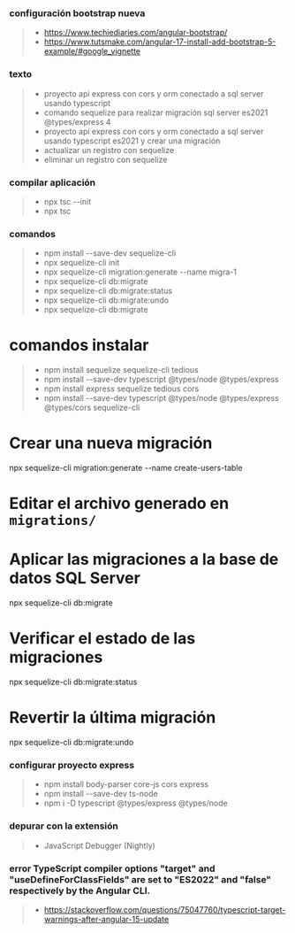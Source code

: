 
### configuración bootstrap nueva
>- https://www.techiediaries.com/angular-bootstrap/
>- https://www.tutsmake.com/angular-17-install-add-bootstrap-5-example/#google_vignette

### texto
>- proyecto api express con cors y orm conectado a sql server usando typescript
>- comando sequelize para realizar migración sql server es2021 @types/express 4
>- proyecto api express con cors y orm conectado a sql server usando typescript es2021 y crear una migración
>- actualizar un registro con sequelize
>- eliminar un registro con sequelize

### compilar aplicación
>- npx tsc --init
>- npx tsc

### comandos

>- npm install --save-dev sequelize-cli
>- npx sequelize-cli init
>- npx sequelize-cli migration:generate --name migra-1
>- npx sequelize-cli db:migrate
>- npx sequelize-cli db:migrate:status
>- npx sequelize-cli db:migrate:undo
>- npx sequelize-cli db:migrate

# comandos instalar
>- npm install sequelize sequelize-cli tedious
>- npm install --save-dev typescript @types/node @types/express
>- npm install express sequelize tedious cors
>- npm install --save-dev typescript @types/node @types/express @types/cors sequelize-cli


# Crear una nueva migración
npx sequelize-cli migration:generate --name create-users-table

# Editar el archivo generado en `migrations/`

# Aplicar las migraciones a la base de datos SQL Server
npx sequelize-cli db:migrate

# Verificar el estado de las migraciones
npx sequelize-cli db:migrate:status

# Revertir la última migración
npx sequelize-cli db:migrate:undo


### configurar proyecto express
>- npm install body-parser core-js cors express
>- npm install --save-dev ts-node
>- npm i -D typescript @types/express @types/node

### depurar con la extensión
>- JavaScript Debugger (Nightly)


### error TypeScript compiler options "target" and "useDefineForClassFields" are set to "ES2022" and "false" respectively by the Angular CLI.
>- https://stackoverflow.com/questions/75047760/typescript-target-warnings-after-angular-15-update
